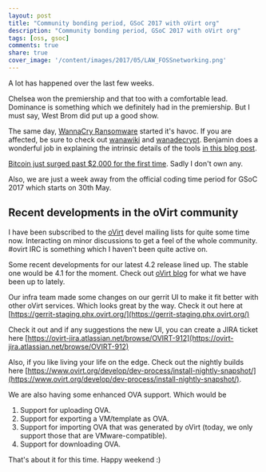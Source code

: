 ```yaml
---
layout: post
title: "Community bonding period, GSoC 2017 with oVirt org"
description: "Community bonding period, GSoC 2017 with oVirt org"
tags: [oss, gsoc]
comments: true
share: true
cover_image: '/content/images/2017/05/LAW_FOSSnetworking.png'
---
```


A lot has happened over the last few weeks.

Chelsea won the premiership and that too with a comfortable lead. Dominance is something which we definitely had in the premiership. But I must say, West Brom did put up a good show. 

The same day, [WannaCry Ransomware](https://en.wikipedia.org/wiki/WannaCry_ransomware_attack) started it's havoc. If you are affected, be sure to check out [wanawiki](https://github.com/gentilkiwi/wanakiwi
) and [wanadecrypt](https://github.com/gentilkiwi/wanadecrypt). Benjamin does a wonderful job in explaining the intrinsic details of the tools [in this blog post](https://blog.comae.io/wannacry-decrypting-files-with-wanakiwi-demo-86bafb81112d).

[Bitcoin just surged past $2,000 for the first time](https://techcrunch.com/2017/05/20/btc2k/). Sadly I don't own any.

Also, we are just a week away from the official coding time period for GSoC 2017 which starts on 30th May.

## Recent developments in the oVirt community

I have been subscribed to the [oVirt](http://ovirt.org) devel mailing lists for quite some time now. Interacting on minor discussions to get a feel of the whole community. #ovirt IRC is something which I haven't been quite active on. 

Some recent developments for our latest 4.2 release lined up. The stable one would be 4.1 for the moment. Check out [oVirt blog](http://www.ovirt.org/blog/) for what we have been up to lately.

Our infra team made some changes on our gerrit UI to make it fit better with other oVirt services. Which looks great by the way. Check it out here at [https://gerrit-staging.phx.ovirt.org/](https://gerrit-staging.phx.ovirt.org/)

Check it out and if any suggestions the new UI, you can create a JIRA ticket here [https://ovirt-jira.atlassian.net/browse/OVIRT-912](https://ovirt-jira.atlassian.net/browse/OVIRT-912)

Also, if you like living your life on the edge. Check out the nightly builds here [https://www.ovirt.org/develop/dev-process/install-nightly-snapshot/](https://www.ovirt.org/develop/dev-process/install-nightly-snapshot/).

We are also having some enhanced OVA support. Which would be 

1. Support for uploading OVA.
2. Support for exporting a VM/template as OVA.
3. Support for importing OVA that was generated by oVirt (today, we only support those that are VMware-compatible).
4. Support for downloading OVA.

That's about it for this time. Happy weekend :)